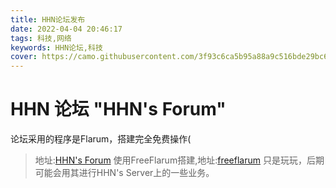 ```yaml
---
title: HHN论坛发布
date: 2022-04-04 20:46:17
tags: 科技,网络
keywords: HHN论坛,科技
cover: https://camo.githubusercontent.com/3f93c6ca5b95a88a9c516bde29bc6d092cec6c9a67dbe39e537b1bb5b07d2e57/68747470733a2f2f666c6172756d2e6f72672f6173736574732f696d672f6c6f676f2e706e67
---
```

# HHN 论坛 "HHN's Forum"
论坛采用的程序是Flarum，搭建完全免费操作(
>   地址:[HHN's Forum]("https://forum.oldcat.co")
使用FreeFlarum搭建,地址:[freeflarum]("https://freeflarum.net")
只是玩玩，后期可能会用其进行HHN's Server上的一些业务。

